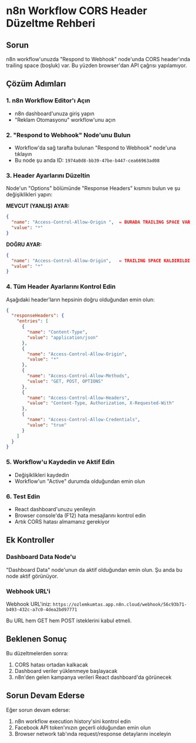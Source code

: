 # n8n Workflow CORS Header Düzeltme Rehberi

## Sorun
n8n workflow'unuzda "Respond to Webhook" node'unda CORS header'ında trailing space (boşluk) var. Bu yüzden browser'dan API çağrısı yapılamıyor.

## Çözüm Adımları

### 1. n8n Workflow Editor'ı Açın
- n8n dashboard'unuza giriş yapın
- "Reklam Otomasyonu" workflow'unu açın

### 2. "Respond to Webhook" Node'unu Bulun
- Workflow'da sağ tarafta bulunan "Respond to Webhook" node'una tıklayın
- Bu node şu anda ID: `1974a0d8-bb39-47be-b447-cea66963ad08`

### 3. Header Ayarlarını Düzeltin
Node'un "Options" bölümünde "Response Headers" kısmını bulun ve şu değişiklikleri yapın:

**MEVCUT (YANLIŞ) AYAR:**
```json
{
  "name": "Access-Control-Allow-Origin ",  ← BURADA TRAILING SPACE VAR
  "value": "*"
}
```

**DOĞRU AYAR:**
```json
{
  "name": "Access-Control-Allow-Origin",   ← TRAILING SPACE KALDIRILDI
  "value": "*"
}
```

### 4. Tüm Header Ayarlarını Kontrol Edin
Aşağıdaki header'ların hepsinin doğru olduğundan emin olun:

```json
{
  "responseHeaders": {
    "entries": [
      {
        "name": "Content-Type",
        "value": "application/json"
      },
      {
        "name": "Access-Control-Allow-Origin",
        "value": "*"
      },
      {
        "name": "Access-Control-Allow-Methods", 
        "value": "GET, POST, OPTIONS"
      },
      {
        "name": "Access-Control-Allow-Headers",
        "value": "Content-Type, Authorization, X-Requested-With"
      },
      {
        "name": "Access-Control-Allow-Credentials",
        "value": "true"
      }
    ]
  }
}
```

### 5. Workflow'u Kaydedin ve Aktif Edin
- Değişiklikleri kaydedin
- Workflow'un "Active" durumda olduğundan emin olun

### 6. Test Edin
- React dashboard'unuzu yenileyin
- Browser console'da (F12) hata mesajlarını kontrol edin
- Artık CORS hatası almamanız gerekiyor

## Ek Kontroller

### Dashboard Data Node'u
"Dashboard Data" node'unun da aktif olduğundan emin olun. Şu anda bu node aktif görünüyor.

### Webhook URL'i
Webhook URL'iniz: `https://ozlemkumtas.app.n8n.cloud/webhook/56c93b71-b493-432c-a7c0-4dea2bd97771`

Bu URL hem GET hem POST isteklerini kabul etmeli.

## Beklenen Sonuç
Bu düzeltmelerden sonra:
1. CORS hatası ortadan kalkacak
2. Dashboard veriler yüklenmeye başlayacak
3. n8n'den gelen kampanya verileri React dashboard'da görünecek

## Sorun Devam Ederse
Eğer sorun devam ederse:
1. n8n workflow execution history'sini kontrol edin
2. Facebook API token'ınızın geçerli olduğundan emin olun
3. Browser network tab'ında request/response detaylarını inceleyin